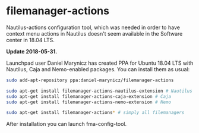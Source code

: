filemanager-actions
===================

Nautilus-actions configuration tool, which was needed in order to have context menu actions in Nautilus doesn't seem available in the Software center in 18.04 LTS.

**Update 2018-05-31.**

Launchpad user Daniel Marynicz has created PPA for Ubuntu 18.04 LTS with Nautilus, Caja and Nemo-enabled packages. You can install them as usual:

```bash
sudo add-apt-repository ppa:daniel-marynicz/filemanager-actions

sudo apt-get install filemanager-actions-nautilus-extension # Nautilus
sudo apt-get install filemanager-actions-caja-extension # Caja
sudo apt-get install filemanager-actions-nemo-extension # Nemo

sudo apt-get install filemanager-actions* # simply all filemanagers
```

After installation you can launch fma-config-tool.


